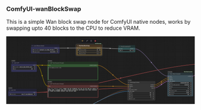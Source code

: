 ### ComfyUI-wanBlockSwap
This is a simple Wan block swap node for ComfyUI native nodes, works by swapping upto 40 blocks to the CPU to reduce VRAM.

![image](./samples/comfy_usage.png)
